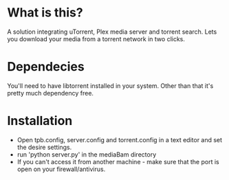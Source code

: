 What is this?
===================

A solution integrating uTorrent, Plex media server and torrent search. Lets you download your media from a torrent network in two clicks.

Dependecies
===================
You'll need to have libtorrent installed in your system. Other than that it's pretty much dependency free.

Installation
===================
- Open tpb.config, server.config and torrent.config in a text editor and set the desire settings.
- run 'python server.py' in the mediaBam directory
- If you can't access it from another machine - make sure that the port is open on your firewall/antivirus.

